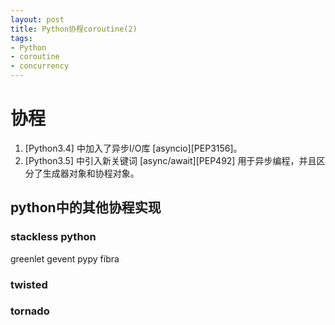 ```yaml
---
layout: post
title: Python协程coroutine(2)
tags:
- Python
- coroutine
- concurrency
---
```


# 协程
1. [Python3.4] 中加入了异步I/O库 [asyncio][PEP3156]。
1. [Python3.5] 中引入新关键词 [async/await][PEP492] 用于异步编程，并且区分了生成器对象和协程对象。

## python中的其他协程实现

### stackless python

greenlet
gevent
pypy
fibra

### twisted

### tornado

